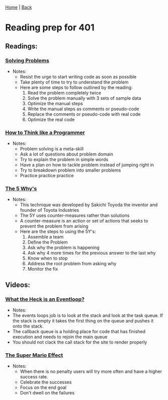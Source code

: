 [Home](/README.md) | [Back](/401-main/401TableofContents.md)

# Reading prep for 401

## Readings:

### [Solving Problems](https://simpleprogrammer.com/solving-problems-breaking-it-down/)

  - Notes:
    - Resist the urge to start writing code as soon as possible
    - Take plenty of time to try to understand the problem
    - Here are some steps to follow outlined by the reading:
      1. Read the problem completely twice
      1. Solve the problem manually with 3 sets of sample data
      1. Optimize the manual steps
      1. Write the manual steps as comments or pseudo-code
      1. Replace the comments or pseudo-code with real code
      1. Optimize the real code


### [How to Think like a Programmer](https://www.freecodecamp.org/news/how-to-think-like-a-programmer-lessons-in-problem-solving-d1d8bf1de7d2/)

  - Notes:
    - Problem solving is a meta-skill
    - Ask a lot of questions about problem domain
    - Try to explain the problem in simple words
    - Have a plan on how to tackle problem instead of jumping right in
    - Try to breakdown problem into smaller problems
    - Practice practice practice

### [The 5 Why's](https://www.mindtools.com/pages/article/newTMC_5W.htm)

  - Notes:
    - This technique was developed by Sakichi Toyoda the inventor and founder of Toyota Industries
    - The 5Y uses counter-measures rather than solutions
    - A counter-measure is an action or set of actions that seeks to prevent the problem from arising
    - Here are the steps to using the 5Y's:
      1. Assemble a team
      1. Define the Problem
      1. Ask why the problem is happening
      1. Ask why 4 more times for the previous answer to the last why
      1. Know when to stop
      1. Address the root problem from asking why
      1. Monitor the fix

## Videos:

### [What the Heck is an Eventloop?](https://www.youtube.com/watch?v=8aGhZQkoFbQ)

- Notes:
 - The events loops job is to look at the stack and look at the task queue. If the stack is empty it takes the first thing on the queue and pushes it onto the stack.
 - The callback queue is a holding place for code that has finished execution and needs to rejoin the main queue
 - You should not clack the call stack for the site to render properly

### [The Super Mario Effect](https://www.youtube.com/watch?v=9vJRopau0g0)

  - Notes:
    - When there is no penalty users will try more often and have a higher success rate.
    - Celebrate the successes
    - Focus on the end goal
    - Don't dwell on the failures
  
